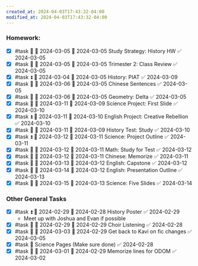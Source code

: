 ```yaml
---
created_at: 2024-04-03T17:43:32-04:00
modified_at: 2024-04-03T17:43:32-04:00
---
```

### Homework:
- [x] #task 🔼 📅 2024-03-05 🛫 2024-03-05 Study Strategy: History HW ✅ 2024-03-05
- [x] #task 🔼 📅 2024-03-05 🛫 2024-03-05 Trimester 2: Class Review ✅ 2024-03-05
- [x] #task ⏫ 📅 2024-03-04 🛫 2024-03-05 History: PIAT ✅ 2024-03-09
- [x] #task 🔺 📅 2024-03-06 🛫 2024-03-05 Chinese Sentences ✅ 2024-03-05
- [x] #task 🔺 📅 2024-03-06 🛫 2024-03-05 Geometry: Delta ✅ 2024-03-05
- [x] #task 🔺 📅 2024-03-11 🛫 2024-03-09 Science Project: First Slide ✅ 2024-03-10
- [x] #task ⏫  📅 2024-03-11 🛫 2024-03-10 English Project: Creative Rebellion ✅ 2024-03-10
- [x] #task 🔼 📅 2024-03-11 🛫 2024-03-09 History Test: Study ✅ 2024-03-10
- [x] #task ⏫  📅 2024-03-12 🛫 2024-03-11 Science: Project Outline ✅ 2024-03-11
- [x] #task 🔼 📅 2024-03-12 🛫 2024-03-11 Math: Study for Test ✅ 2024-03-12
- [x] #task 🔽 📅 2024-03-12 🛫 2024-03-11 Chinese: Memorize ✅ 2024-03-11
- [x] #task 🔺 📅 2024-03-13 🛫 2024-03-12 English: Capstone ✅ 2024-03-12
- [x] #task 🔺 📅 2024-03-14 🛫 2024-03-12 English: Presentation Outline ✅ 2024-03-13
- [x] #task 🔺 📅 2024-03-15 🛫 2024-03-13 Science: Five Slides ✅ 2024-03-14
### Other General Tasks
- [x] #task  ⏫ 📅 2024-02-29 🛫 2024-02-28 History Poster ✅ 2024-02-29
	- Meet up with Joshua and Evan if possible
- [x] #task 🔼 📅 2024-02-29 🛫 2024-02-29 Choir Listening ✅ 2024-02-28
- [x] #task 🔽 📅 2024-03-03 🛫 2024-02-29 Get back to Kavi on fic changes ✅ 2024-03-05
- [x] #task 🔽 Science Pages (Make sure done) ✅ 2024-02-28
- [x] #task 🔼 📅 2024-03-01 🛫 2024-02-29 Memorize lines for ODOM ✅ 2024-03-02

